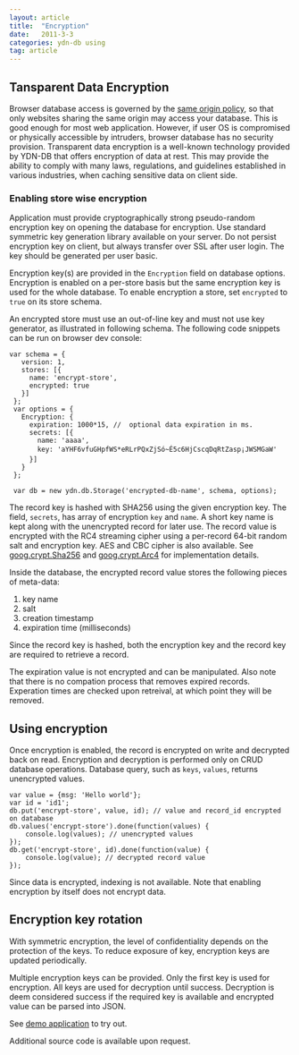 ```yaml
---
layout: article
title:  "Encryption"
date:   2011-3-3
categories: ydn-db using
tag: article
---
```



## Tansparent Data Encryption ##

Browser database access is governed by the [same origin policy](http://www.w3.org/Security/wiki/Same_Origin_Policy), so that only websites sharing the same origin may access your database. This is good enough for most web application. However, if user OS is compromised or physically accessible by intruders, browser database has no security provision. Transparent data encryption is a well-known technology provided by YDN-DB that offers encryption of data at rest. This may provide the ability to comply with many laws, regulations, and guidelines established in various industries, when caching sensitive data on client side.

### Enabling store wise encryption ###

Application must provide cryptographically strong pseudo-random encryption key on opening the database for encryption. Use standard symmetric key generation library available on your server. Do not persist encryption key on client, but always transfer over SSL after user login. The key should be generated per user basic.

Encryption key(s) are provided in the `Encryption` field on database options. Encryption is enabled on a per-store basis but the same encryption key is used for the whole database. To enable encryption a store, set `encrypted` to `true` on its store schema.

An encrypted store must use an out-of-line key and must not use key generator, as illustrated in following schema. The following code snippets can be run on browser dev console:

    var schema = {
       version: 1,
       stores: [{
         name: 'encrypt-store',
         encrypted: true
       }]
     };
     var options = {
       Encryption: {
         expiration: 1000*15, //  optional data expiration in ms.
         secrets: [{
           name: 'aaaa',
           key: 'aYHF6vfuGHpfWS*eRLrPQxZjSó~É5c6HjCscqDqRtZasp¡JWSMGaW'
         }]
       }
     };

     var db = new ydn.db.Storage('encrypted-db-name', schema, options);

The record key is hashed with SHA256 using the given encryption key. The field, `secrets`, has array of encryption `key` and `name`. A short key name is kept along with the unencrypted record for later use. The record value is encrypted with the RC4 streaming cipher using a per-record 64-bit random salt and encryption key. AES and CBC cipher is also available. See [goog.crypt.Sha256](http://docs.closure-library.googlecode.com/git/class_goog_crypt_Sha256.html) and [goog.crypt.Arc4](http://docs.closure-library.googlecode.com/git/class_goog_crypt_Arc4.html) for implementation details.

Inside the database, the encrypted record value stores the following pieces of meta-data:

1. key name
2. salt
3. creation timestamp
4. expiration time (milliseconds)

Since the record key is hashed, both the encryption key and the record key are required to retrieve a record.

The expiration value is not encrypted and can be manipulated.  Also note that there is no compation process that removes expired records.  Experation times are checked upon retreival, at which point they will be removed.

## Using encryption ##

Once encryption is enabled, the record is encrypted on write and decrypted back on read. Encryption and decryption is performed only on CRUD database operations. Database query, such as `keys`, `values`, returns unencrypted values.

    var value = {msg: 'Hello world'};
    var id = 'id1';
    db.put('encrypt-store', value, id); // value and record_id encrypted on database
    db.values('encrypt-store').done(function(values) {
        console.log(values); // unencrypted values
    });
    db.get('encrypt-store', id).done(function(value) {
        console.log(value); // decrypted record value
    });

Since data is encrypted, indexing is not available.  Note that enabling encryption by itself does not encrypt data.

## Encryption key rotation ##

With symmetric encryption, the level of confidentiality depends on the protection of the keys. To reduce exposure of key, encryption keys are updated periodically.

Multiple encryption keys can be provided. Only the first key is used for encryption. All keys are used for decryption until success. Decryption is deem considered success if the required key is available and encrypted value can be parsed into JSON.

See [demo application](http://yathit.github.io/sample-encryption/index.html) to try out.

Additional source code is available upon request.
